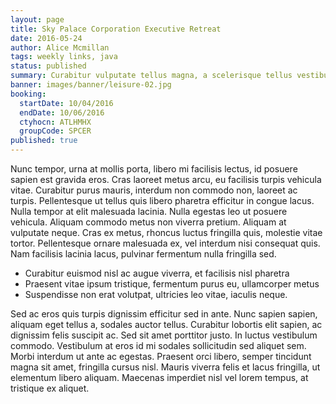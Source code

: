 ```yaml
---
layout: page
title: Sky Palace Corporation Executive Retreat
date: 2016-05-24
author: Alice Mcmillan
tags: weekly links, java
status: published
summary: Curabitur vulputate tellus magna, a scelerisque tellus vestibulum.
banner: images/banner/leisure-02.jpg
booking:
  startDate: 10/04/2016
  endDate: 10/06/2016
  ctyhocn: ATLHMHX
  groupCode: SPCER
published: true
---
```

Nunc tempor, urna at mollis porta, libero mi facilisis lectus, id posuere sapien est gravida eros. Cras laoreet metus arcu, eu facilisis turpis vehicula vitae. Curabitur purus mauris, interdum non commodo non, laoreet ac turpis. Pellentesque ut tellus quis libero pharetra efficitur in congue lacus. Nulla tempor at elit malesuada lacinia. Nulla egestas leo ut posuere vehicula. Aliquam commodo metus non viverra pretium. Aliquam at vulputate neque. Cras ex metus, rhoncus luctus fringilla quis, molestie vitae tortor. Pellentesque ornare malesuada ex, vel interdum nisi consequat quis. Nam facilisis lacinia lacus, pulvinar fermentum nulla fringilla sed.

* Curabitur euismod nisl ac augue viverra, et facilisis nisl pharetra
* Praesent vitae ipsum tristique, fermentum purus eu, ullamcorper metus
* Suspendisse non erat volutpat, ultricies leo vitae, iaculis neque.

Sed ac eros quis turpis dignissim efficitur sed in ante. Nunc sapien sapien, aliquam eget tellus a, sodales auctor tellus. Curabitur lobortis elit sapien, ac dignissim felis suscipit ac. Sed sit amet porttitor justo. In luctus vestibulum commodo. Vestibulum at eros id mi sodales sollicitudin sed aliquet sem. Morbi interdum ut ante ac egestas. Praesent orci libero, semper tincidunt magna sit amet, fringilla cursus nisl. Mauris viverra felis et lacus fringilla, ut elementum libero aliquam. Maecenas imperdiet nisl vel lorem tempus, at tristique ex aliquet.
